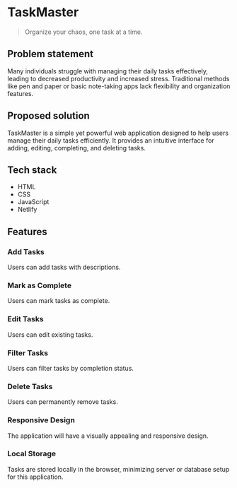 # TaskMaster

> Organize your chaos, one task at a time.

## Problem statement


Many individuals struggle with managing their daily tasks effectively, leading to decreased productivity and increased stress. Traditional methods like pen and paper or basic note-taking apps lack flexibility and organization features.

## Proposed solution


TaskMaster is a simple yet powerful web application designed to help users manage their daily tasks efficiently. It provides an intuitive interface for adding, editing, completing, and deleting tasks.

## Tech stack


 - HTML
 - CSS
 - JavaScript
 - Netlify

## Features

### Add Tasks


Users can add tasks with descriptions.

### Mark as Complete


Users can mark tasks as complete.

### Edit Tasks


Users can edit existing tasks.

### Filter Tasks


Users can filter tasks by completion status.

### Delete Tasks


Users can permanently remove tasks.

### Responsive Design


The application will have a visually appealing and responsive design.

### Local Storage


Tasks are stored locally in the browser, minimizing server or database setup for this application.

